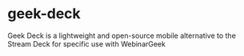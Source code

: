 # geek-deck
Geek Deck is a lightweight and open-source mobile alternative to the Stream Deck for specific use with WebinarGeek
